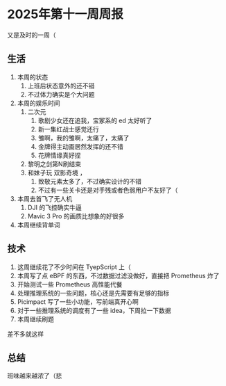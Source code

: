 # 2025年第十一周周报

又是及时的一周（

## 生活

1. 本周的状态
    1. 上班后状态意外的还不错
    2. 不过体力确实是个大问题
2. 本周的娱乐时间
    1. 二次元
        1. 歌剧少女还在追我，宝冢系的 ed 太好听了
        2. 新一集红战士感觉还行
        3. 雏啊，我的雏啊，太痛了，太痛了
        4. 金牌得主动画居然发挥的还不错
        5. 花牌情缘真好捏
    2. 黎明之剑第N刷结束
    3. 和妹子玩 双影奇境 ，
        1. 致敬元素太多了，不过确实设计的不错
        2. 不过有一些关卡还是对手残或者色弱用户不友好了（
3. 本周去首飞了无人机
    1. DJI 的飞控确实牛逼
    2. Mavic 3 Pro 的画质比想象的好很多
4. 本周继续背单词

## 技术

1. 这周继续花了不少时间在 TyepScript 上（
2. 本周写了点 eBPF 的东西，不过数据过滤没做好，直接把 Prometheus 炸了
3. 开始测试一些 Prometheus 高性能代餐
4. 处理推理系统的一些问题，核心还是先需要有足够的指标
5. Picimpact 写了一些小功能，写前端真开心啊
6. 对于一些推理系统的调度有了一些 idea，下周拉一下数据
7. 本周继续刷题

差不多就这样

## 总结

班味越来越浓了（悲
